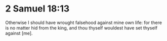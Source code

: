 # 2 Samuel 18:13

Otherwise I should have wrought falsehood against mine own life: for there is no matter hid from the king, and thou thyself wouldest have set thyself against [me].